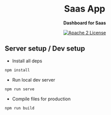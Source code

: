 <div align="center">
  <h1>Saas App</h1>
  <p>
    <strong>Dashboard for Saas</strong>
  </p>
  <p>

[![Apache 2 License](https://img.shields.io/badge/license-Apache%202-blue.svg)](LICENSE)

  </p>
</div>

Server setup / Dev setup
--------------------------

- Install all deps
```bash
npm install
```

- Run local dev server
```bash
npm run serve
```

- Compile files for production
```bash
npm run build
```
